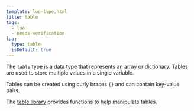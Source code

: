 ```yaml
---
template: lua-type.html
title: table
tags:
  - lua
  - needs-verification
lua:
  type: table
  isDefault: true
---
```


The `table` type is a data type that represents an array or dictionary.
Tables are used to store multiple values in a single variable.

Tables can be created using curly braces `{}` and can contain key-value pairs.

The [table library](../../libraries/table/index.md) provides functions to help
manipulate tables.
